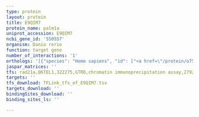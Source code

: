 ```yaml
---
type: protein
layout: protein
title: E9QIM7
protein_name: palm1a
uniprot_accession: E9QIM7
ncbi_gene_id: '550557'
organism: Danio rerio
function: target gene
number_of_interactions: '1'
orthologs: '[{"species": "Homo sapiens", "id": ["<a href=\"/protein/o75781\">O75781</a>"]}, {"species": "Mus musculus", "id": ["<a href=\"/protein/q9z0p4\">Q9Z0P4</a>"]}, {"species": "Rattus norvegicus", "id": ["<a href=\"/protein/q920q0\">Q920Q0</a>"]}]'
jaspar_matrices: ''
tfs: rad21a,Q6TEL1,322275,GTRD,chromatin immunoprecipitation assay,27924024%5Buid%5D,No
targets: ''
tfs_download: TFLink_tfs_of_E9QIM7.tsv
targets_download: ''
bindingSites_download: ''
binding_sites_ls: ''

---
```

